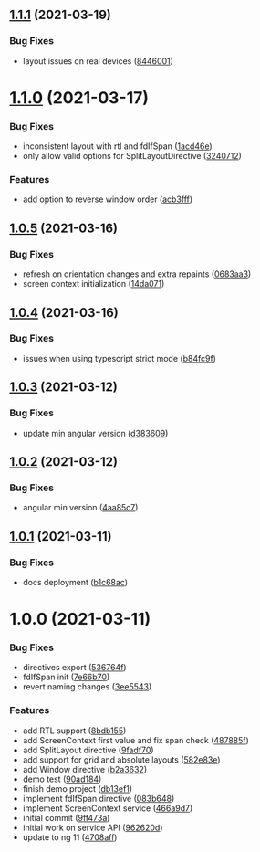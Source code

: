 ## [1.1.1](https://github.com/sinedied/ngx-foldable/compare/1.1.0...1.1.1) (2021-03-19)


### Bug Fixes

* layout issues on real devices ([8446001](https://github.com/sinedied/ngx-foldable/commit/844600128fb3af4760b577ef22299842b6f318d7))

# [1.1.0](https://github.com/sinedied/ngx-foldable/compare/1.0.5...1.1.0) (2021-03-17)


### Bug Fixes

* inconsistent layout with rtl and fdIfSpan ([1acd46e](https://github.com/sinedied/ngx-foldable/commit/1acd46e32c237624d2e436c6bc1625cad3035f29))
* only allow valid options for SplitLayoutDirective ([3240712](https://github.com/sinedied/ngx-foldable/commit/3240712f21dbd25347cdf69c8f4b53daee340dd7))


### Features

* add option to reverse window order ([acb3fff](https://github.com/sinedied/ngx-foldable/commit/acb3fff202be180639e2cffcf3e1483e1547d6c0))

## [1.0.5](https://github.com/sinedied/ngx-foldable/compare/1.0.4...1.0.5) (2021-03-16)


### Bug Fixes

* refresh on orientation changes and extra repaints ([0683aa3](https://github.com/sinedied/ngx-foldable/commit/0683aa348d992aa23ed2778d9b65f4bf5b95a44c))
* screen context initialization ([14da071](https://github.com/sinedied/ngx-foldable/commit/14da07174867fcda1b4c3919907250b9ca89f8ca))

## [1.0.4](https://github.com/sinedied/ngx-foldable/compare/1.0.3...1.0.4) (2021-03-16)


### Bug Fixes

* issues when using typescript strict mode ([b84fc9f](https://github.com/sinedied/ngx-foldable/commit/b84fc9f86a0c02bd71fa072f8be5ca1e63db90fb))

## [1.0.3](https://github.com/sinedied/ngx-foldable/compare/1.0.2...1.0.3) (2021-03-12)


### Bug Fixes

* update min angular version ([d383609](https://github.com/sinedied/ngx-foldable/commit/d3836093a9a5eee19bead640062200bb1994d807))

## [1.0.2](https://github.com/sinedied/ngx-foldable/compare/1.0.1...1.0.2) (2021-03-12)


### Bug Fixes

* angular min version ([4aa85c7](https://github.com/sinedied/ngx-foldable/commit/4aa85c78f57c9f817b0a3efa61372340dca58b99))

## [1.0.1](https://github.com/sinedied/ngx-foldable/compare/1.0.0...1.0.1) (2021-03-11)


### Bug Fixes

* docs deployment ([b1c68ac](https://github.com/sinedied/ngx-foldable/commit/b1c68ac7641f2145addef1480f5e669207a349a5))

# 1.0.0 (2021-03-11)


### Bug Fixes

* directives export ([536764f](https://github.com/sinedied/ngx-foldable/commit/536764fd1c959501de1a25469281c9fb2537dfeb))
* fdIfSpan init ([7e66b70](https://github.com/sinedied/ngx-foldable/commit/7e66b70c71a84e784eb60cb56744e9c1b9d9a8c3))
* revert naming changes ([3ee5543](https://github.com/sinedied/ngx-foldable/commit/3ee55430887e815dec7ecfd4b5e587f2cdd1abc4))


### Features

* add RTL support ([8bdb155](https://github.com/sinedied/ngx-foldable/commit/8bdb1554fe44304bda979dc7c184c91df3ded32e))
* add ScreenContext first value and fix span check ([487885f](https://github.com/sinedied/ngx-foldable/commit/487885f02fe3b68141f68382fd3c2318748211a1))
* add SplitLayout directive ([9fadf70](https://github.com/sinedied/ngx-foldable/commit/9fadf702882a53c57f3d8440074f8f3feca82ffe))
* add support for grid and absolute layouts ([582e83e](https://github.com/sinedied/ngx-foldable/commit/582e83eb4176ccb9f9a602c835522ad8f70095df))
* add Window directive ([b2a3632](https://github.com/sinedied/ngx-foldable/commit/b2a3632fa2f950e9b0b3cd237540857e319d8beb))
* demo test ([90ad184](https://github.com/sinedied/ngx-foldable/commit/90ad1844ea8bcbf50c0e7c892ae61635f7b2b993))
* finish demo project ([db13ef1](https://github.com/sinedied/ngx-foldable/commit/db13ef1f6d798c5716dc61bf6f3d60fdb9901c0d))
* implement fdIfSpan directive ([083b648](https://github.com/sinedied/ngx-foldable/commit/083b64890e57b451c42ab42d930ca30a6d2c22e1))
* implement ScreenContext service ([466a9d7](https://github.com/sinedied/ngx-foldable/commit/466a9d7d6f257eccf6590381fc19815dead14e0f))
* initial commit ([9ff473a](https://github.com/sinedied/ngx-foldable/commit/9ff473a1c34bb6be4b3185bb92fd4e0a0fcee7f7))
* initial work on service API ([962620d](https://github.com/sinedied/ngx-foldable/commit/962620d0bd0a9c731e695d5f540e12e3dc9331b4))
* update to ng 11 ([4708aff](https://github.com/sinedied/ngx-foldable/commit/4708aff57cf290991aa6bf7ef77bc2768614847c))
